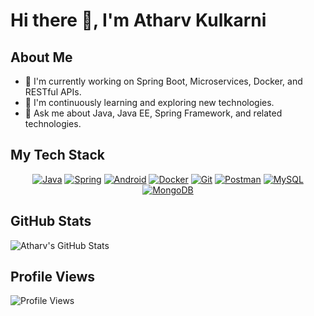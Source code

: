 # Hi there 👋, I'm Atharv Kulkarni

## About Me
- 🔭 I'm currently working on Spring Boot, Microservices, Docker, and RESTful APIs.
- 🌱 I'm continuously learning and exploring new technologies.
- 💬 Ask me about Java, Java EE, Spring Framework, and related technologies.

## My Tech Stack
<p align="center">
  <a href="https://www.java.com/" target="_blank"><img src="https://img.icons8.com/color/96/000000/java-coffee-cup-logo.png" alt="Java"/></a>
  <a href="https://spring.io/" target="_blank"><img src="https://img.icons8.com/color/96/000000/spring-logo.png" alt="Spring"/></a>
  <a href="https://developer.android.com/studio" target="_blank"><img src="https://img.icons8.com/color/96/000000/android-os.png" alt="Android"/></a>
  <a href="https://www.docker.com/" target="_blank"><img src="https://img.icons8.com/color/96/000000/docker.png" alt="Docker"/></a>
  <a href="https://git-scm.com/" target="_blank"><img src="https://img.icons8.com/color/96/000000/git.png" alt="Git"/></a>
  <a href="https://www.postman.com/" target="_blank"><img src="https://img.icons8.com/dusk/96/000000/postman-api.png" alt="Postman"/></a>
  <a href="https://www.mysql.com/" target="_blank"><img src="https://img.icons8.com/color/96/000000/mysql.png" alt="MySQL"/></a>
  <a href="https://www.mongodb.com/" target="_blank"><img src="https://img.icons8.com/color/96/000000/mongodb.png" alt="MongoDB"/></a>
</p>


## GitHub Stats
![Atharv's GitHub Stats](https://github-readme-stats.vercel.app/api?username=Ath711&show_icons=true&theme=dark)

## Profile Views
![Profile Views](https://komarev.com/ghpvc/?username=Ath711&color=brightgreen)
